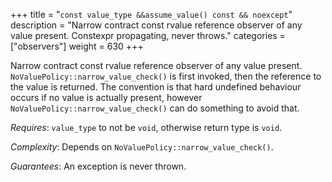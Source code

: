 +++
title = "`const value_type &&assume_value() const && noexcept`"
description = "Narrow contract const rvalue reference observer of any value present. Constexpr propagating, never throws."
categories = ["observers"]
weight = 630
+++

Narrow contract const rvalue reference observer of any value present. `NoValuePolicy::narrow_value_check()` is first invoked, then the reference to the value is returned. The convention is that hard undefined behaviour occurs if no value is actually present, however `NoValuePolicy::narrow_value_check()` can do something to avoid that.

*Requires*: `value_type` to not be `void`, otherwise return type is `void`.

*Complexity*: Depends on `NoValuePolicy::narrow_value_check()`.

*Guarantees*: An exception is never thrown.
